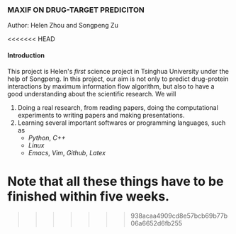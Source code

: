 ### MAXIF ON DRUG-TARGET PREDICITON
Author: Helen Zhou and Songpeng Zu

<<<<<<< HEAD
#### Introduction
This project is Helen's *first* science project in Tsinghua University under the help of Songpeng. In this project, our aim is not only to predict
drug-protein interactions by maximum information flow algorithm, but also to have a good understanding about the scientific research. We will  

1. Doing a real research, from reading papers, doing the computational experiments to writing papers and making presentations.  
2. Learning several important softwares or programming languages, such as  
   + *Python*, *C++*
   + *Linux*
   + *Emacs*, *Vim*, *Github*, *Latex*

Note that all these things have to be finished within five weeks. 
=======
>>>>>>> 938acaa4909cd8e57bcb69b77b06a6652d6fb255

